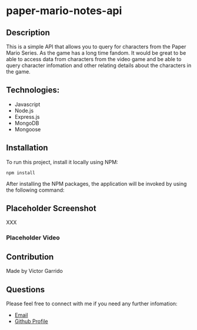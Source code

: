 # paper-mario-notes-api


## Description  

This is a simple API that allows you to query for characters from the Paper Mario Series. As the game has a long time fandom. It would be great to be able to access data from characters from the video game and be able to query character infomation and other relating details about the characters in the game.


## Technologies:

- Javascript
- Node.js
- Express.js
- MongoDB
- Mongoose

## Installation

To run this project, install it locally using NPM:
```
npm install
```
After installing the NPM packages, the application will be invoked by using the following command:

## Placeholder Screenshot 

XXX

### Placeholder Video

## Contribution

Made by Victor Garrido

## Questions

Please feel free to connect with me if you need any further infomation: 
- [Email](mailto:vgarrid009@gmail.com)
- [Github Profile](https://github.com/victorgarrido1)
